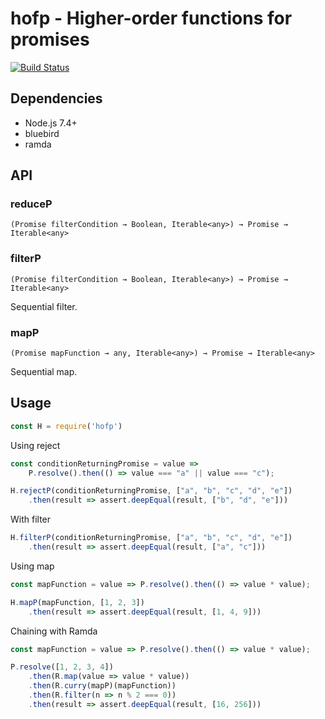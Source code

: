 # hofp - Higher-order functions for promises

[![Build Status](https://travis-ci.org/kozakvoj/hofp.svg?branch=master)](https://travis-ci.org/kozakvoj/hofp)

## Dependencies
- Node.js 7.4+
- bluebird
- ramda

## API

### reduceP
`(Promise filterCondition → Boolean, Iterable<any>) → Promise → Iterable<any>`

### filterP
`(Promise filterCondition → Boolean, Iterable<any>) → Promise → Iterable<any>`

Sequential filter.

### mapP
`(Promise mapFunction → any, Iterable<any>) → Promise → Iterable<any>`

Sequential map.

## Usage

```javascript
const H = require('hofp')
```

Using reject

```javascript
const conditionReturningPromise = value =>
    P.resolve().then(() => value === "a" || value === "c");

H.rejectP(conditionReturningPromise, ["a", "b", "c", "d", "e"])
    .then(result => assert.deepEqual(result, ["b", "d", "e"]))
```

With filter

```javascript
H.filterP(conditionReturningPromise, ["a", "b", "c", "d", "e"])
    .then(result => assert.deepEqual(result, ["a", "c"]))
```

Using map

```javascript
const mapFunction = value => P.resolve().then(() => value * value);

H.mapP(mapFunction, [1, 2, 3])
    .then(result => assert.deepEqual(result, [1, 4, 9]))
```

Chaining with Ramda
```javascript
const mapFunction = value => P.resolve().then(() => value * value);

P.resolve([1, 2, 3, 4])
    .then(R.map(value => value * value))
    .then(R.curry(mapP)(mapFunction))
    .then(R.filter(n => n % 2 === 0))
    .then(result => assert.deepEqual(result, [16, 256]))
```